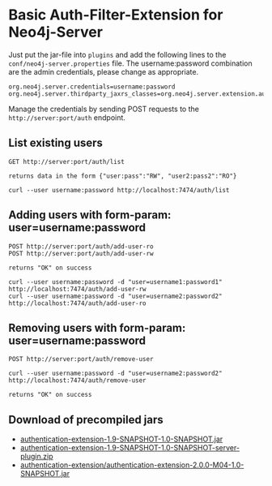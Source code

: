 # Basic Auth-Filter-Extension for Neo4j-Server

Just put the jar-file into `plugins` and add the following lines to the `conf/neo4j-server.properties` file. 
The username:password combination are the admin credentials, please change as appropriate.

    org.neo4j.server.credentials=username:password
    org.neo4j.server.thirdparty_jaxrs_classes=org.neo4j.server.extension.auth=/auth

Manage the credentials by sending POST requests to the `http://server:port/auth` endpoint.

## List existing users

    GET http://server:port/auth/list

    returns data in the form {"user:pass":"RW", "user2:pass2":"RO"}

    curl --user username:password http://localhost:7474/auth/list
    
## Adding users with form-param: user=username:password

    POST http://server:port/auth/add-user-ro
    POST http://server:port/auth/add-user-rw

    returns "OK" on success
  
    curl --user username:password -d "user=username1:password1" http://localhost:7474/auth/add-user-rw
    curl --user username:password -d "user=username2:password2" http://localhost:7474/auth/add-user-ro

## Removing users with form-param: user=username:password

    POST http://server:port/auth/remove-user  

    curl --user username:password -d "user=username2:password2" http://localhost:7474/auth/remove-user

    returns "OK" on success

## Download of precompiled jars

* [authentication-extension-1.9-SNAPSHOT-1.0-SNAPSHOT.jar](http://dist.neo4j.org.s3.amazonaws.com/authentication-extension/authentication-extension-1.9-SNAPSHOT-1.0-SNAPSHOT.jar)
* [authentication-extension-1.9-SNAPSHOT-1.0-SNAPSHOT-server-plugin.zip](http://dist.neo4j.org.s3.amazonaws.com/authentication-extension/authentication-extension-1.9-SNAPSHOT-1.0-SNAPSHOT-server-plugin.zip)
* [authentication-extension/authentication-extension-2.0.0-M04-1.0-SNAPSHOT.jar](http://dist.neo4j.org/authentication-extension/authentication-extension-2.0.0-M04-1.0-SNAPSHOT.jar)
